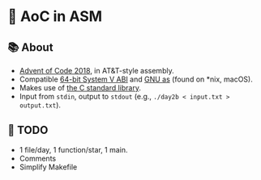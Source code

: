 # 📆 AoC in ASM

## 📚 About

* [Advent of Code 2018](https://adventofcode.com/2018), in AT&T-style assembly.
* Compatible [64-bit System V ABI](https://www.uclibc.org/docs/psABI-x86_64.pdf)
  and [GNU as](https://sourceware.org/binutils/docs/as/) (found on \*nix, macOS).
* Makes use of [the C standard library](http://www.open-std.org/jtc1/sc22/WG14/www/docs/n1256.pdf).
* Input from `stdin`, output to `stdout` (e.g., `./day2b < input.txt > output.txt`).

## 🐝 TODO

* 1 file/day, 1 function/star, 1 main.
* Comments
* Simplify Makefile
